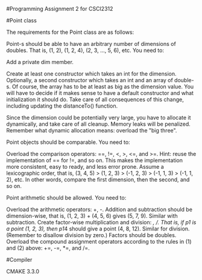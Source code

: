 #Programming Assignment 2 for CSCI2312

#Point class

The requirements for the Point class are as follows:

Point-s should be able to have an arbitrary number of dimensions of doubles. That is, (1, 2), (1, 2, 4), (2, 3, ..., 5, 6), etc. You need to:

Add a private dim member.

Create at least one constructor which takes an int for the dimension. Optionally, a second constructor which takes an int and an array of double-s. Of course, the array has to be at least as big as the dimension value. You will have to decide if it makes sense to have a default constructor and what initialization it should do.
Take care of all consequences of this change, including updating the distanceTo() function.

Since the dimension could be potentially very large, you have to allocate it dynamically, and take care of all cleanup. Memory leaks will be penalized.
Remember what dynamic allocation means: overload the "big three".

Point objects should be comparable. You need to:

Overload the comparison operators: ==, !=, <, >, <=, and >=. Hint: reuse the implementation of == for !=, and so on. This makes the implementation more consistent, easy to ready, and less error prone.
Assume a lexicographic order, that is, (3, 4, 5) > (1, 2, 3) > (-1, 2, 3) > (-1, 1, 3) > (-1, 1, 2), etc. In other words, compare the first dimension, then the second, and so on.

Point arithmetic should be allowed. You need to:

Overload the arithmetic operators: +, -. Addition and subtraction should be dimension-wise, that is, (1, 2, 3) + (4, 5, 6) gives (5, 7, 9). Similar with subtraction.
Create factor-wise multiplication and division: *, /. That is, if p1 is a point (1, 2, 3), then p1*4 should give a point (4, 8, 12). Similar for division. (Remember to disallow division by zero.) Factors should be doubles.
Overload the compound assignment operators according to the rules in (1) and (2) above: +=, -=, *=, and /=.

#Compiler

CMAKE 3.3.0 